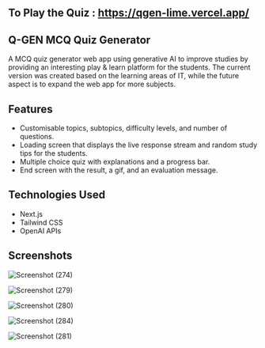 ## To Play the Quiz : https://qgen-lime.vercel.app/
## Q-GEN MCQ Quiz Generator
A MCQ quiz generator web app using generative AI to improve studies by providing an interesting play & learn platform for the students. The current version was created based on the learning areas of IT, while the future aspect is to expand the web app for more subjects.

## Features
- Customisable topics, subtopics, difficulty levels, and number of questions.
- Loading screen that displays the live response stream and random study tips for the students.
- Multiple choice quiz with explanations and a progress bar.
- End screen with the result, a gif, and an evaluation message.

## Technologies Used
- Next.js 
- Tailwind CSS
- OpenAI APIs

## Screenshots 

![Screenshot (274)](https://github.com/rehan-hansaja/Q-Gen/assets/138307240/2f1df759-106a-4fde-b205-1d5b347af066)

![Screenshot (279)](https://github.com/rehan-hansaja/Q-Gen/assets/138307240/27124a6b-d55d-49fa-8faf-11afe0835820)

![Screenshot (280)](https://github.com/rehan-hansaja/Q-Gen/assets/138307240/afceed68-c8f0-43a5-8828-57a2bcd09c95)

![Screenshot (284)](https://github.com/rehan-hansaja/Q-Gen/assets/138307240/d346eda8-d1c9-4d33-b73e-765e362f47f0)

![Screenshot (281)](https://github.com/rehan-hansaja/Q-Gen/assets/138307240/ccd25acb-fa39-4e9e-98d3-07082e3c7da6)


